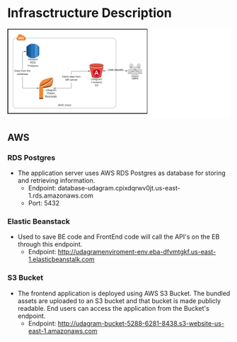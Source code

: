 # Infrasctructure Description

![](architecture_diagram.png)

## AWS
### RDS Postgres 
- The application server uses AWS RDS Postgres as database for storing and retrieving information.
    + Endpoint: database-udagram.cpixdqrwv0jt.us-east-1.rds.amazonaws.com
    + Port: 5432
### Elastic Beanstack
- Used to save BE code and FrontEnd code will call the API's on  the EB through this endpoint.
    + Endpoint: http://udagramenviroment-env.eba-dfvmtgkf.us-east-1.elasticbeanstalk.com
### S3 Bucket
- The frontend application is deployed using AWS S3 Bucket. The bundled assets are uploaded to an S3 bucket and that
bucket is made publicly readable. End users can access the application from the Bucket's endpoint.
    + Endpoint: http://udagram-bucket-5288-6281-8438.s3-website-us-east-1.amazonaws.com